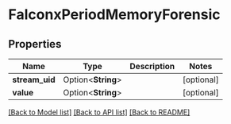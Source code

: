 # FalconxPeriodMemoryForensic

## Properties

Name | Type | Description | Notes
------------ | ------------- | ------------- | -------------
**stream_uid** | Option<**String**> |  | [optional]
**value** | Option<**String**> |  | [optional]

[[Back to Model list]](../README.md#documentation-for-models) [[Back to API list]](../README.md#documentation-for-api-endpoints) [[Back to README]](../README.md)


